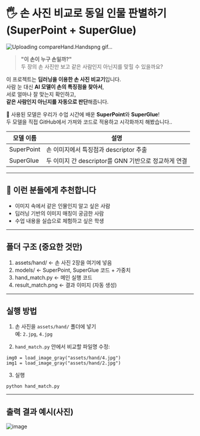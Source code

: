 # 🖐️ 손 사진 비교로 동일 인물 판별하기 (SuperPoint + SuperGlue)


![Uploading compareHand.![Handspng](https://github.com/user-attachments/assets/0f70257d-b0dc-4bbf-a2d0-ef1db0388f7f)
gif…]()



> **"이 손이 누구 손일까?"**  
> 두 장의 손 사진만 보고 같은 사람인지 아닌지를 맞힐 수 있을까요?

이 프로젝트는 **딥러닝을 이용한 손 사진 비교기**입니다.  
사람 눈 대신 **AI 모델이 손의 특징점을 찾아서**,  
서로 얼마나 잘 맞는지 확인하고,  
**같은 사람인지 아닌지를 자동으로 판단**해줍니다.

🧠 사용된 모델은 우리가 수업 시간에 배운 **SuperPoint**와 **SuperGlue**!  
두 모델을 직접 GitHub에서 가져와 코드로 적용하고 시각화까지 해봤습니다..

| 모델 이름 | 설명 |
|-----------|------|
|  SuperPoint | 손 이미지에서 특징점과 descriptor 추출 |
|  SuperGlue | 두 이미지 간 descriptor를 GNN 기반으로 정교하게 연결 |

---

## 🚀 이런 분들에게 추천합니다

- 이미지 속에서 같은 인물인지 알고 싶은 사람
- 딥러닝 기반의 이미지 매칭이 궁금한 사람
- 수업 내용을 실습으로 체험하고 싶은 학생

---

##  폴더 구조 (중요한 것만)

1. assets/hand/ ← 손 사진 2장을 여기에 넣음
2. models/ ← SuperPoint, SuperGlue 코드 + 가중치
3. hand_match.py ← 메인 실행 코드
4. result_match.png ← 결과 이미지 (자동 생성)

---


##  실행 방법 

1. 손 사진을 `assets/hand/` 폴더에 넣기  
   예: `2.jpg`, `4.jpg`

2. `hand_match.py` 안에서 비교할 파일명 수정:

```
img0 = load_image_gray("assets/hand/4.jpg")
img1 = load_image_gray("assets/hand/2.jpg")
```

3. 실행
```
python hand_match.py
```

---

##  출력 결과 예시(사진)



![image](https://github.com/user-attachments/assets/45624d8c-1e37-4f4b-8778-8807f9c6b6fc)






